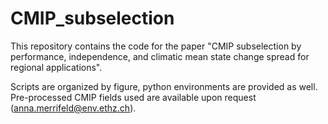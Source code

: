 # CMIP_subselection

This repository contains the code for the paper "CMIP subselection by performance, independence, and climatic mean state change spread for regional applications". 

Scripts are organized by figure, python environments are provided as well. Pre-processed CMIP fields used are available upon request (anna.merrifeld@env.ethz.ch).

